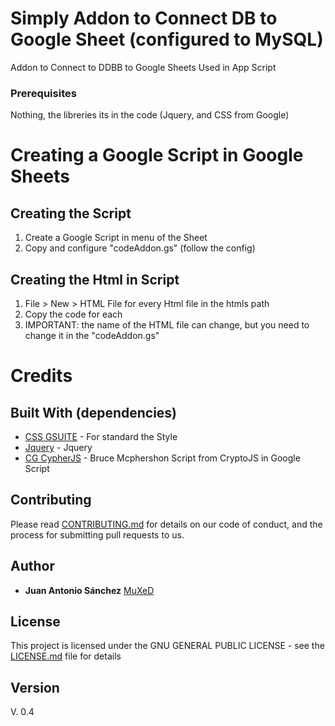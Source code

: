 # Simply Addon to Connect DB to Google Sheet (configured to MySQL)

Addon to Connect to DDBB to Google Sheets
Used in App Script

### Prerequisites

Nothing, the libreries its in the code (Jquery, and CSS from Google)

# Creating a Google Script in Google Sheets

## Creating the Script

1. Create a Google Script in menu of the Sheet 
2. Copy and configure "codeAddon.gs" (follow the config)

## Creating the Html in Script

1. File > New > HTML File for every Html file in the htmls path
2. Copy the code for each
3. IMPORTANT: the name of the HTML file can change, but you need to change it in the "codeAddon.gs"

# Credits

## Built With (dependencies)

* [CSS GSUITE](https://developers.google.com/gsuite/add-ons/guides/css) - For standard the Style
* [Jquery](https://jquery.com/) - Jquery
* [CG CypherJS](https://github.com/brucemcpherson/cCryptoGS) - Bruce Mcphershon Script from CryptoJS in Google Script

## Contributing

Please read [CONTRIBUTING.md](https://gist.github.com/PurpleBooth/b24679402957c63ec426) for details on our code of conduct, and the process for submitting pull requests to us.

## Author

* **Juan Antonio Sánchez** [MuXeD](http://muxed.es/)

## License

This project is licensed under the GNU GENERAL PUBLIC LICENSE - see the [LICENSE.md](LICENSE.md) file for details

## Version

V. 0.4

